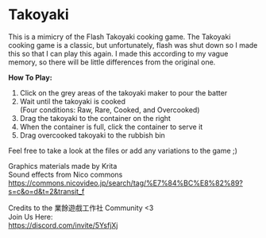 # Takoyaki
  
This is a mimicry of the Flash Takoyaki cooking game. The Takoyaki cooking game is a classic, but unfortunately, flash was shut down so I made this   so that I can play this again. I made this according to my vague memory, so there will be little differences from the original one.
  
<b>How To Play:  </b>
1. Click on the grey areas of the takoyaki maker to pour the batter  
2. Wait until the takoyaki is cooked  
(Four conditions: Raw, Rare, Cooked, and Overcooked)  
3. Drag the takoyaki to the container on the right  
4. When the container is full, click the container to serve it  
5. Drag overcooked takoyaki to the rubbish bin  
  
Feel free to take a look at the files or add any variations to the game ;)  
  
Graphics materials made by Krita  
Sound effects from Nico commons  
https://commons.nicovideo.jp/search/tag/%E7%84%BC%E8%82%89?s=c&o=d&t=2&transit_f  
  
Credits to the 業餘遊戲工作社 Community <3  
Join Us Here:  
https://discord.com/invite/5YsfjXj  
